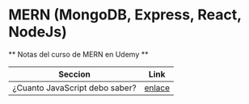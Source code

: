 # MERN (MongoDB, Express, React, NodeJs)
** Notas del curso de MERN en Udemy **


| Seccion       | Link          |
| ------------- |:-------------:|
|¿Cuanto JavaScript debo saber?|[enlace](https://github.com/borgesmj/Udemy-react/blob/main/Seccion1-Cuanto.JavaScript-debo-saber.md)|